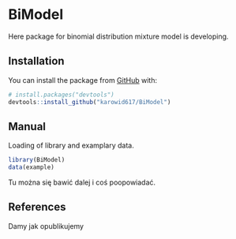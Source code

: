 # BiModel
Here package for binomial distribution mixture model is developing.

## Installation
You can install the package from [GitHub](https://github.com/) with:
``` r
# install.packages("devtools")
devtools::install_github("karowid617/BiModel")
```

## Manual
Loading of library and examplary data.
``` r
library(BiModel)
data(example)
```
Tu można się bawić dalej i coś poopowiadać.


## References
Damy jak opublikujemy

